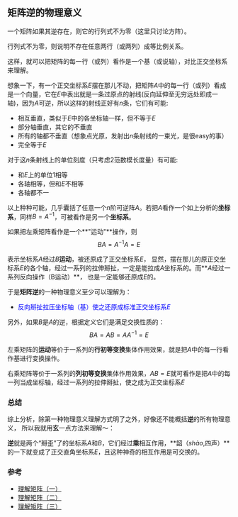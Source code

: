 ## 矩阵逆的物理意义

一个矩阵如果其逆存在，则它的行列式不为零（这里只讨论方阵）。

行列式不为零，则说明不存在任意两行（或两列）成等比例关系。

这样，就可以把矩阵的每一行（或列）看作是一个基（或说轴），对比正交坐标系来理解。

想象一下，有一个正交坐标系$E$摆在那儿不动，把矩阵$A$中的每一行（或列）看成是一个向量，它在$E$中表出就是一条过原点的射线(反向延伸至无穷远处即成一轴)，因为$A$可逆，所以这样的射线正好有$n$条，它们有可能:

- 相互垂直，类似于$E$中的各坐标轴一样，但不等于$E$
- 部分轴垂直，其它的不垂直
- 所有的轴都不垂直（想象点光原，发射出$n$条射线的一束光，是很easy的事）
- 完全等于$E$

对于这$n$条射线上的单位刻度（只考虑$2$范数模长度量）有可能:

- 和$E$上的单位$1$相等
- 各轴相等，但和$E$不相等
- 各轴都不一

以上种种可能，几乎囊括了任意一个$n$阶可逆阵$A$。若把$A$看作一个如上分析的**坐标系**，同样$B=A^{-1}$，可被看作是另一个**坐标系**。

如果把左乘矩阵看作是一个**"运动"**操作，则
$$
BA=A^{-1}A=E
$$

表示坐标系$A$经过$B$**运动**，被还原成了正交坐标系$E$， 显然，摆在那儿的原正交坐标系$E$的各个轴，经过一系列的拉伸掰扯，一定是能拉成$A$坐标系的。而**$A$经过一系列反向操作（B运动）**， 也是一定能够还原成$E$的。

于是**矩阵逆**的一种物理意义至少可以理解为：

- <font color=blue>反向掰扯拉压坐标轴（基）使之还原成标准正交坐标系$E$</font>


另外，如果$B$是$A$的逆，根据定义它们是满足交换性质的：
$$
BA=AB=AA^{-1}=E
$$

左乘矩阵的**运动**等价于一系列的**行初等变换**集体作用效果，就是把$A$中的每一行看作基进行变换操作。

右乘矩阵等价于一系列的**列初等变换**集体作用效果，$AB=E$就可看作是把$A$中的每一列当成坐标轴，经过一系列的拉伸掰扯，使之成为正交坐标系$E$

### 总结
综上分析，除第一种物理意义理解方式明了之外，好像还不能概括**逆**的所有物理意义， 所以我就用**玄**一点方法来理解～：

**逆**就是两个“掰歪”了的坐标系$A$和$B$，它们经过**乘**相互作用，**韶（$sh\grave{a}o$,四声）**的一下就变成了正交直角坐标系$E$，且这种神奇的相互作用是可交换的。

### 参考
- [理解矩阵（一）](https://blog.csdn.net/myan/article/details/647511)
- [理解矩阵（二）](https://blog.csdn.net/myan/article/details/649018)
- [理解矩阵（三）](https://blog.csdn.net/myan/article/details/1865397)
